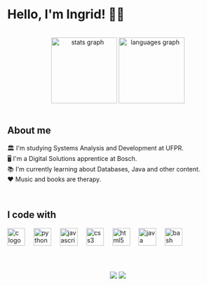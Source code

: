 <h1 align="left">Hello, I'm Ingrid! 👋🏼</h1>
<br>

<div align="center">
  <img src="https://github-readme-stats.vercel.app/api?username=ingridcriistine&hide_title=false&hide_rank=false&show_icons=true&include_all_commits=true&count_private=true&disable_animations=false&theme=nightowl&locale=en&hide_border=false&order=1" height="150" alt="stats graph"  />
  <img src="https://github-readme-stats.vercel.app/api/top-langs?username=ingridcriistine&locale=en&hide_title=false&layout=compact&card_width=320&langs_count=8&theme=nightowl&hide_border=false&order=2" height="150" alt="languages graph"  />
</div><br>


<h2 align="left">About me</h2>

<p align="left">🏛️ I'm studying Systems Analysis and Development at UFPR.<br>🖥️ I'm a Digital Solutions apprentice at Bosch.<br>📚 I'm currently learning about Databases, Java and other content.<br>❤ Music and books are therapy.</p> <br>


<h2 align="left">I code with</h2>

<div align="left">
  <img src="https://cdn.jsdelivr.net/gh/devicons/devicon/icons/c/c-original.svg" height="40" alt="c logo"  />
  <img width="12" />
  <img src="https://cdn.jsdelivr.net/gh/devicons/devicon/icons/python/python-original.svg" height="40" alt="python logo"  />
  <img width="12" />
  <img src="https://cdn.jsdelivr.net/gh/devicons/devicon/icons/javascript/javascript-original.svg" height="40" alt="javascript logo"  />
  <img width="12" />
  <img src="https://cdn.jsdelivr.net/gh/devicons/devicon/icons/css3/css3-original.svg" height="40" alt="css3 logo"  />
  <img width="12" />
  <img src="https://cdn.jsdelivr.net/gh/devicons/devicon/icons/html5/html5-original.svg" height="40" alt="html5 logo"  />
  <img width="12" />
  <img src="https://cdn.jsdelivr.net/gh/devicons/devicon/icons/java/java-original.svg" height="40" alt="java logo"  />
  <img width="12" />
  <img src="https://cdn.jsdelivr.net/gh/devicons/devicon/icons/bash/bash-original.svg" height="40" alt="bash logo"  />
</div>

<h1></h1><br>
<div align="center">
  <a href="https://www.linkedin.com/in/ingridcristinerocha/" target="_blank"><img src="https://img.shields.io/badge/-LinkedIn-%230077B5?style=for-the-badge&logo=linkedin&logoColor=white" target="_blank"></a>
  <a href = "mailto:ingridrochacristine@gmail.com"><img src="https://img.shields.io/badge/-Gmail-%23333?style=for-the-badge&logo=gmail&logoColor=white" target="_blank"></a>
</div>
